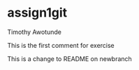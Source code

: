 # assign1git
Timothy Awotunde

This is the first comment for exercise

This is a change to README on newbranch

